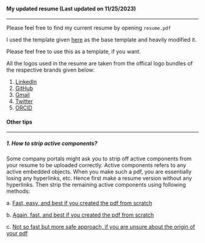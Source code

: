 
#### My updated resume (Last updated on 11/25/2023)
___

Please feel free to find my current resume by opening `resume.pdf`

I used the template given [here](https://www.overleaf.com/latex/templates/faangpath-simple-template/npsfpdqnxmbc) as the base template and heavily modified it.

Please feel free to use this as a template, if you want.

All the logos used in the resume are taken from the offical logo bundles of the respective brands given below:

1. [LinkedIn](https://brand.linkedin.com/content/brand/global/en_us/index/visual-identity/logo)
2. [GitHub](https://github.com/logos)
3. [Gmail](https://about.google/brand-resource-center/logos-list/)
4. [Twitter](https://about.twitter.com/en/who-we-are/brand-toolkit)
5. [ORCID](https://info.orcid.org/brand-guidelines/)

   

#### Other tips</b>
___

##### 1. How to strip active components?
   
Some company portals might ask you to strip off active components from your resume to be uploaded correctly. Active components refers to any active embedded objects. When you make such a pdf, you are essentially losing any hyperlinks, etc. Hence first make a resume version without any hyperlinks. Then strip the remaining active components using following methods:
   

   a. [Fast, easy, and best if you created the pdf from scratch](https://tex.stackexchange.com/a/469749)
   
   b. [Again, fast, and best if you created the pdf from scratch](https://tex.stackexchange.com/a/554700)
   
   c. [Not so fast but more safe approach, if you are unsure about the origin of your pdf](https://tex.stackexchange.com/a/481609)


